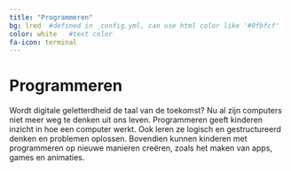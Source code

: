 ```yaml
---
title: "Programmeren"
bg: lred  #defined in _config.yml, can use html color like '#0fbfcf'
color: white   #text color
fa-icon: terminal
---
```


# Programmeren
Wordt digitale geletterdheid de taal van de toekomst? Nu al zijn computers niet meer weg te denken uit ons leven. Programmeren geeft kinderen inzicht in hoe een computer werkt. Ook leren ze logisch en gestructureerd denken en problemen oplossen. Bovendien kunnen kinderen met programmeren op nieuwe manieren creëren, zoals het maken van apps, games en animaties. 
